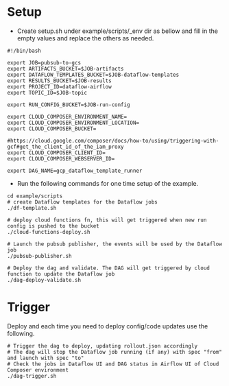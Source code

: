 # Setup

- Create setup.sh under example/scripts/_env dir as bellow and fill in the empty values and replace the others as
  needed.

```
#!/bin/bash

export JOB=pubsub-to-gcs
export ARTIFACTS_BUCKET=$JOB-artifacts
export DATAFLOW_TEMPLATES_BUCKET=$JOB-dataflow-templates
export RESULTS_BUCKET=$JOB-results
export PROJECT_ID=dataflow-airflow
export TOPIC_ID=$JOB-topic

export RUN_CONFIG_BUCKET=$JOB-run-config

export CLOUD_COMPOSER_ENVIRONMENT_NAME=
export CLOUD_COMPOSER_ENVIRONMENT_LOCATION=
export CLOUD_COMPOSER_BUCKET=

#https://cloud.google.com/composer/docs/how-to/using/triggering-with-gcf#get_the_client_id_of_the_iam_proxy
export CLOUD_COMPOSER_CLIENT_ID=
export CLOUD_COMPOSER_WEBSERVER_ID=

export DAG_NAME=gcp_dataflow_template_runner
```

- Run the following commands for one time setup of the example.

```
cd example/scripts
# create Dataflow templates for the Dataflow jobs 
./df-template.sh

# deploy cloud functions fn, this will get triggered when new run config is pushed to the bucket
./cloud-functions-deploy.sh 

# Launch the pubsub publisher, the events will be used by the Dataflow job
./pubsub-publisher.sh

# Deploy the dag and validate. The DAG will get triggered by cloud function to update the Dataflow job
./dag-deploy-validate.sh
```

# Trigger

Deploy and each time you need to deploy config/code updates use the following.

```
# Trigger the dag to deploy, updating rollout.json accordingly
# The dag will stop the Dataflow job running (if any) with spec "from" and launch with spec "to"
# Check the jobs in Dataflow UI and DAG status in Airflow UI of Cloud Composer environment
./dag-trigger.sh
```
